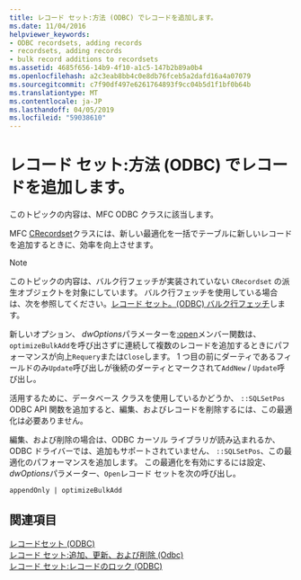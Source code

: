 ```yaml
---
title: レコード セット:方法 (ODBC) でレコードを追加します。
ms.date: 11/04/2016
helpviewer_keywords:
- ODBC recordsets, adding records
- recordsets, adding records
- bulk record additions to recordsets
ms.assetid: 4685f656-14b9-4f10-a1c5-147b2b89a0b4
ms.openlocfilehash: a2c3eab8bb4c0e8db76fceb5a2dafd16a4a07079
ms.sourcegitcommit: c7f90df497e6261764893f9cc04b5d1f1bf0b64b
ms.translationtype: MT
ms.contentlocale: ja-JP
ms.lasthandoff: 04/05/2019
ms.locfileid: "59038610"
---
```

# <a name="recordset-adding-records-in-bulk-odbc"></a>レコード セット:方法 (ODBC) でレコードを追加します。

このトピックの内容は、MFC ODBC クラスに該当します。

MFC [CRecordset](../../mfc/reference/crecordset-class.md)クラスには、新しい最適化を一括でテーブルに新しいレコードを追加するときに、効率を向上させます。

> [!NOTE]
> このトピックの内容は、バルク行フェッチが実装されていない `CRecordset` の派生オブジェクトを対象にしています。 バルク行フェッチを使用している場合は、次を参照してください。[レコード セット。(ODBC) バルク行フェッチ](../../data/odbc/recordset-fetching-records-in-bulk-odbc.md)します。

新しいオプション、 *dwOptions*パラメーターを[:open](../../mfc/reference/crecordset-class.md#open)メンバー関数は、 `optimizeBulkAdd`を呼び出さずに連続して複数のレコードを追加するときにパフォーマンスが向上`Requery`または`Close`します。 1 つ目の前にダーティであるフィールドのみ`Update`呼び出しが後続のダーティとマークされて`AddNew` / `Update`呼び出し。

活用するために、データベース クラスを使用しているかどうか、 `::SQLSetPos` ODBC API 関数を追加すると、編集、およびレコードを削除するには、この最適化は必要ありません。

編集、および削除の場合は、ODBC カーソル ライブラリが読み込まれるか、ODBC ドライバーでは、追加もサポートされていません、 `::SQLSetPos`、この最適化のパフォーマンスを追加します。 この最適化を有効にするには設定、 *dwOptions*パラメーター、`Open`レコード セットを次の呼び出し。

```
appendOnly | optimizeBulkAdd
```

## <a name="see-also"></a>関連項目

[レコードセット (ODBC)](../../data/odbc/recordset-odbc.md)<br/>
[レコード セット:追加、更新、および削除 (Odbc)](../../data/odbc/recordset-adding-updating-and-deleting-records-odbc.md)<br/>
[レコード セット:レコードのロック (ODBC)](../../data/odbc/recordset-locking-records-odbc.md)